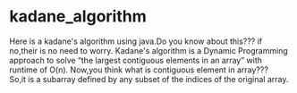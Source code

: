 # kadane_algorithm


Here is a kadane's algorithm using java.Do you know about this??? if no,their is no need to worry.
Kadane's algorithm is a Dynamic Programming approach to solve “the largest contiguous elements in an array” with runtime of O(n).
    Now,you think what is contiguous element in array???  
So,it is a subarray defined by any subset of the indices of the original array.
